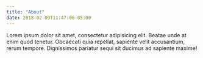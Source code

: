 ```yaml
---
title: "About"
date: 2018-02-09T11:47:06-05:00
---
```


Lorem ipsum dolor sit amet, consectetur adipisicing elit. Beatae unde at enim quod tenetur. Obcaecati quia repellat, sapiente velit accusantium, rerum tempore. Dignissimos pariatur sequi sit ducimus ad sapiente maxime!
